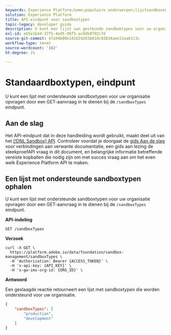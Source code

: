 ```yaml
---
keywords: Experience Platform;home;populaire onderwerpen;lijstsandboxen
solution: Experience Platform
title: API-eindpunt voor sandboxtypen
topic-legacy: developer guide
description: U kunt een lijst van gesteunde zandbaktypes voor uw organisatie terugwinnen door een verzoek van de GET aan het /sandboxTypes eindpunt te richten.
exl-id: eb5e1b44-37f5-4ed5-98f5-ac8db8792c7d
source-git-commit: 47a94b00e141b24203b01dc93834aee13aa6113c
workflow-type: tm+mt
source-wordcount: '162'
ht-degree: 1%

---
```


# Standaardboxtypen, eindpunt

U kunt een lijst met ondersteunde sandboxtypen voor uw organisatie opvragen door een GET-aanvraag in te dienen bij de `/sandboxTypes` eindpunt.

## Aan de slag

Het API-eindpunt dat in deze handleiding wordt gebruikt, maakt deel uit van het [[!DNL Sandbox] API](https://www.adobe.io/experience-platform-apis/references/sandbox). Controleer voordat je doorgaat de [gids Aan de slag](./getting-started.md) voor verbindingen aan verwante documentatie, een gids aan lezing de steekproefAPI vraag in dit document, en belangrijke informatie betreffende vereiste kopballen die nodig zijn om met succes vraag aan om het even welk Experience Platform API te maken.

## Een lijst met ondersteunde sandboxtypen ophalen

U kunt een lijst met ondersteunde sandboxtypen voor uw organisatie opvragen door een GET-aanvraag in te dienen bij de `/sandboxTypes` eindpunt.

**API-indeling**

```http
GET /sandboxTypes
```

**Verzoek**

```shell
curl -X GET \
  https://platform.adobe.io/data/foundation/sandbox-management/sandboxTypes \
  -H 'Authorization: Bearer {ACCESS_TOKEN}' \
  -H 'x-api-key: {API_KEY}' \
  -H 'x-gw-ims-org-id: {ORG_ID}' \
```

**Antwoord**

Een geslaagde reactie retourneert een lijst met sandboxtypen die worden ondersteund voor uw organisatie.

```json
{
    "sandboxTypes": [
        "production",
        "development"
    ]
}
```
